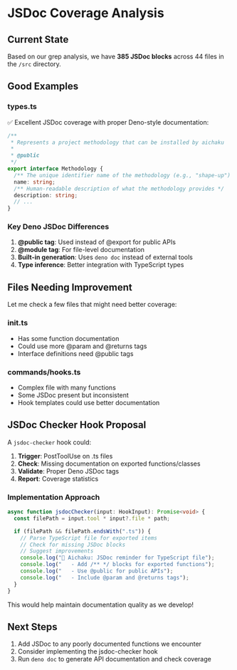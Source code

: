 # JSDoc Coverage Analysis

## Current State

Based on our grep analysis, we have **385 JSDoc blocks** across 44 files in the
`/src` directory.

## Good Examples

### types.ts

✅ Excellent JSDoc coverage with proper Deno-style documentation:

```typescript
/**
 * Represents a project methodology that can be installed by aichaku
 *
 * @public
 */
export interface Methodology {
  /** The unique identifier name of the methodology (e.g., "shape-up") */
  name: string;
  /** Human-readable description of what the methodology provides */
  description: string;
  // ...
}
```

### Key Deno JSDoc Differences

1. **@public tag**: Used instead of @export for public APIs
2. **@module tag**: For file-level documentation
3. **Built-in generation**: Uses `deno doc` instead of external tools
4. **Type inference**: Better integration with TypeScript types

## Files Needing Improvement

Let me check a few files that might need better coverage:

### init.ts

- Has some function documentation
- Could use more @param and @returns tags
- Interface definitions need @public tags

### commands/hooks.ts

- Complex file with many functions
- Some JSDoc present but inconsistent
- Hook templates could use better documentation

## JSDoc Checker Hook Proposal

A `jsdoc-checker` hook could:

1. **Trigger**: PostToolUse on .ts files
2. **Check**: Missing documentation on exported functions/classes
3. **Validate**: Proper Deno JSDoc tags
4. **Report**: Coverage statistics

### Implementation Approach

```typescript
async function jsdocChecker(input: HookInput): Promise<void> {
  const filePath = input.tool * input?.file * path;

  if (filePath && filePath.endsWith(".ts")) {
    // Parse TypeScript file for exported items
    // Check for missing JSDoc blocks
    // Suggest improvements
    console.log("📝 Aichaku: JSDoc reminder for TypeScript file");
    console.log("   - Add /** */ blocks for exported functions");
    console.log("   - Use @public for public APIs");
    console.log("   - Include @param and @returns tags");
  }
}
```

This would help maintain documentation quality as we develop!

## Next Steps

1. Add JSDoc to any poorly documented functions we encounter
2. Consider implementing the jsdoc-checker hook
3. Run `deno doc` to generate API documentation and check coverage
